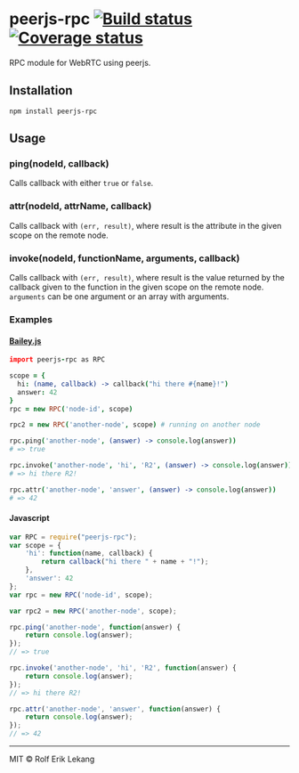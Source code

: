 # peerjs-rpc [![Build status](https://ci.frigg.io/badges/relekang/peerjs-rpc/)](https://ci.frigg.io/relekang/peerjs-rpc/last/) [![Coverage status](https://ci.frigg.io/badges/coverage/relekang/peerjs-rpc/)](https://ci.frigg.io/relekang/peerjs-rpc/last/)

RPC module for WebRTC using peerjs.

## Installation

```
npm install peerjs-rpc
```

## Usage
### ping(nodeId, callback)
Calls callback with either `true` or `false`.

### attr(nodeId, attrName, callback)
Calls callback with `(err, result)`, where result is the attribute in the given scope on the remote node.

### invoke(nodeId, functionName, arguments, callback)
Calls callback with `(err, result)`, where result is the value returned by the callback given to the function in the given scope on the remote node. `arguments` can be one argument or an array with arguments.

### Examples
#### [Bailey.js](http://haeric.github.io/bailey.js/)
```coffee
import peerjs-rpc as RPC

scope = {
  hi: (name, callback) -> callback("hi there #{name}!")
  answer: 42
}
rpc = new RPC('node-id', scope)

rpc2 = new RPC('another-node', scope) # running on another node

rpc.ping('another-node', (answer) -> console.log(answer))
# => true

rpc.invoke('another-node', 'hi', 'R2', (answer) -> console.log(answer))
# => hi there R2!

rpc.attr('another-node', 'answer', (answer) -> console.log(answer))
# => 42
```

#### Javascript
```javascript
var RPC = require("peerjs-rpc");
var scope = {
    'hi': function(name, callback) {
        return callback("hi there " + name + "!");
    },
    'answer': 42
};
var rpc = new RPC('node-id', scope);

var rpc2 = new RPC('another-node', scope);

rpc.ping('another-node', function(answer) {
    return console.log(answer);
});
// => true

rpc.invoke('another-node', 'hi', 'R2', function(answer) {
    return console.log(answer);
});
// => hi there R2!

rpc.attr('another-node', 'answer', function(answer) {
    return console.log(answer);
});
// => 42
```


----------------------

MIT © Rolf Erik Lekang
